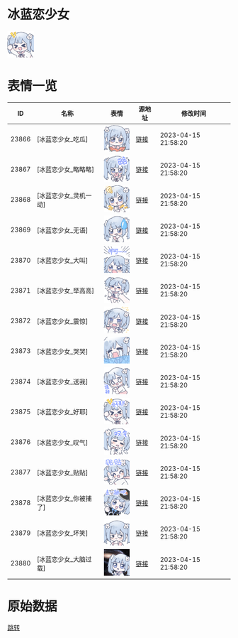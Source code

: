 # 冰蓝恋少女

<img src="./cover.png" height="60" alt="cover" />

# 表情一览

|ID|名称|表情|源地址|修改时间|
|----|----|----|----|----|
|23866|[冰蓝恋少女_吃瓜]|<img src="./pic/023866_%5B冰蓝恋少女_吃瓜%5D.png" height="60" alt="吃瓜"/>|[链接](https://i0.hdslb.com/bfs/garb/9303544f0c4124b5a06b156bf6ec015597edee1a.png)|2023-04-15 21:58:20|
|23867|[冰蓝恋少女_略略略]|<img src="./pic/023867_%5B冰蓝恋少女_略略略%5D.png" height="60" alt="略略略"/>|[链接](https://i0.hdslb.com/bfs/garb/b50d8acaf379c5c4a5ffca13229506ac582dce6d.png)|2023-04-15 21:58:20|
|23868|[冰蓝恋少女_灵机一动]|<img src="./pic/023868_%5B冰蓝恋少女_灵机一动%5D.png" height="60" alt="灵机一动"/>|[链接](https://i0.hdslb.com/bfs/garb/2df7cc64cbc0865d259d74626b5605bf2d951300.png)|2023-04-15 21:58:20|
|23869|[冰蓝恋少女_无语]|<img src="./pic/023869_%5B冰蓝恋少女_无语%5D.png" height="60" alt="无语"/>|[链接](https://i0.hdslb.com/bfs/garb/acb97bd8f320ec1570850c7712e37b9c409e9720.png)|2023-04-15 21:58:20|
|23870|[冰蓝恋少女_大叫]|<img src="./pic/023870_%5B冰蓝恋少女_大叫%5D.png" height="60" alt="大叫"/>|[链接](https://i0.hdslb.com/bfs/garb/3921599c5a298698ec2cf249a5ccb5b85440cace.png)|2023-04-15 21:58:20|
|23871|[冰蓝恋少女_举高高]|<img src="./pic/023871_%5B冰蓝恋少女_举高高%5D.png" height="60" alt="举高高"/>|[链接](https://i0.hdslb.com/bfs/garb/056e63dc5463a66173181f1a57d99ab1b2e8385b.png)|2023-04-15 21:58:20|
|23872|[冰蓝恋少女_震惊]|<img src="./pic/023872_%5B冰蓝恋少女_震惊%5D.png" height="60" alt="震惊"/>|[链接](https://i0.hdslb.com/bfs/garb/3816d814fc0fcacf05037e50cdafaa4851189554.png)|2023-04-15 21:58:20|
|23873|[冰蓝恋少女_哭哭]|<img src="./pic/023873_%5B冰蓝恋少女_哭哭%5D.png" height="60" alt="哭哭"/>|[链接](https://i0.hdslb.com/bfs/garb/cbd492da078be3b1b42dcc34f3b00ebc2699cba2.png)|2023-04-15 21:58:20|
|23874|[冰蓝恋少女_送我]|<img src="./pic/023874_%5B冰蓝恋少女_送我%5D.png" height="60" alt="送我"/>|[链接](https://i0.hdslb.com/bfs/garb/405e3ab6491f0721a0b958517639466b82401acc.png)|2023-04-15 21:58:20|
|23875|[冰蓝恋少女_好耶]|<img src="./pic/023875_%5B冰蓝恋少女_好耶%5D.png" height="60" alt="好耶"/>|[链接](https://i0.hdslb.com/bfs/garb/a7839f2866e4970af78e611025a2d552d2299143.png)|2023-04-15 21:58:20|
|23876|[冰蓝恋少女_叹气]|<img src="./pic/023876_%5B冰蓝恋少女_叹气%5D.png" height="60" alt="叹气"/>|[链接](https://i0.hdslb.com/bfs/garb/88add6cc898229f5a270465ab8edc82d6b436915.png)|2023-04-15 21:58:20|
|23877|[冰蓝恋少女_贴贴]|<img src="./pic/023877_%5B冰蓝恋少女_贴贴%5D.png" height="60" alt="贴贴"/>|[链接](https://i0.hdslb.com/bfs/garb/44e9375f13dfbc0b0d636222a568c7975b36f53b.png)|2023-04-15 21:58:20|
|23878|[冰蓝恋少女_你被捕了]|<img src="./pic/023878_%5B冰蓝恋少女_你被捕了%5D.png" height="60" alt="你被捕了"/>|[链接](https://i0.hdslb.com/bfs/garb/3b5718abf64c6a7c48fff13dabaa9d3e7488de89.png)|2023-04-15 21:58:20|
|23879|[冰蓝恋少女_坏笑]|<img src="./pic/023879_%5B冰蓝恋少女_坏笑%5D.png" height="60" alt="坏笑"/>|[链接](https://i0.hdslb.com/bfs/garb/72b60a2afa15ab0b211f82a6b4718738ac18fa25.png)|2023-04-15 21:58:20|
|23880|[冰蓝恋少女_大脑过载]|<img src="./pic/023880_%5B冰蓝恋少女_大脑过载%5D.png" height="60" alt="大脑过载"/>|[链接](https://i0.hdslb.com/bfs/garb/019dd5634848c98171c651901b8494a9b45e7af5.png)|2023-04-15 21:58:20|

# 原始数据

[跳转](./raw.json)

